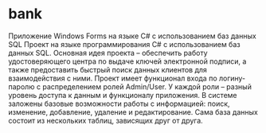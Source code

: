 # bank
Приложение Windows Forms на языке C# с использованием баз данных SQL
Проект на языке программирования C# с использованием баз данных SQL. 
Основная идея проекта – обеспечить работу удостоверяющего центра по выдаче ключей электронной подписи,
а также предоставить быстрый поиск данных клиентов для взаимодействия с ними. 
Проект имеет функционал входа по логину-паролю с распределением ролей Admin/User.
У каждой роли – разный уровень доступа к данным и функционалу приложения. 
В системе заложены базовые возможности работы с информацией: поиск, изменение, добавление, удаление и редактирование. 
Сама база данных состоит из нескольких таблиц, зависящих друг от друга.
